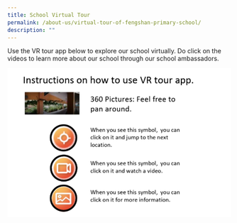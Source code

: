 ```yaml
---
title: School Virtual Tour
permalink: /about-us/virtual-tour-of-fengshan-primary-school/
description: ""
---
```

<p>Use the VR tour app below to explore our school virtually. Do click on the videos to learn more about our school through our school ambassadors.</p>
<img src="/images/sbt.png">